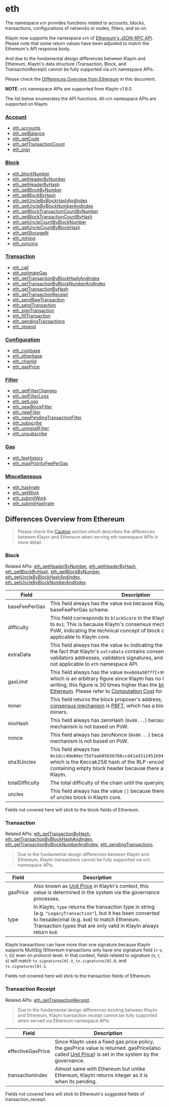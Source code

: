 # eth

The namespace `eth` provides functions related to accounts, blocks, transactions,
configurations of networks or nodes, filters, and so on.

Klaytn now supports the namespace `eth` of [Ethereum's JSON-RPC API](https://eth.wiki/json-rpc/API). Please note that
some return values have been adjusted to match the Ethereum's API response body.

And due to the fundamental design differences between Klaytn and Ethereum,
Klaytn's data structure (Transaction, Block, and TransactionReceipt) cannot be fully supported via `eth` namespace APIs.

Please check the [Differences Overview from Ethereum](#differences_overview_from_ethereum) in this document.

**NOTE**: `eth` namespace APIs are supported from Klaytn v1.8.0.

The list below enumerates the API functions. All `eth` namespace APIs are supported on Klaytn.

### [Account](./account.md) <a id="account"></a>

- [eth_accounts](./account.md#eth_accounts)
- [eth_getBalance](./account.md#eth_getbalance)
- [eth_getCode](./account.md#eth_getcode)
- [eth_getTransactionCount](./account.md#eth_gettransactioncount)
- [eth_sign](./account.md#eth_sign)

### [Block](./block.md) <a id="block"></a>

- [eth_blockNumber](./block.md#eth_blocknumber)
- [eth_getHeaderByNumber](./block.md#eth_getheaderbynumber)
- [eth_getHeaderByHash](./block.md#eth_getheaderbyhash)
- [eth_getBlockByNumber](./block.md#eth_getblockbynumber)
- [eth_getBlockByHash](./block.md#eth_getblockbyhash)
- [eth_getUncleByBlockHashAndIndex](./block.md#eth_getunclebyblockhashandindex)
- [eth_getUncleByBlockNumberAndIndex](./block.md#eth_getunclebyblocknumberandindex)
- [eth_getBlockTransactionCountByNumber](./block.md#eth_getblocktransactioncountbynumber)
- [eth_getBlockTransactionCountByHash](./block.md#eth_getblocktransactioncountbyhash)
- [eth_getUncleCountByBlockNumber](./block.md#eth_getunclecountbyblocknumber)
- [eth_getUncleCountByBlockHash](./block.md#eth_getunclecountbyblockhash)
- [eth_getStorageAt](./block.md#eth_getstorageat)
- [eth_mining](./block.md#eth_mining)
- [eth_syncing](./block.md#eth_syncing)

### [Transaction](./transaction.md) <a id="transaction"></a>

- [eth_call](./transaction.md#eth_call)
- [eth_estimateGas](./transaction.md#eth_estimategas)
- [eth_getTransactionByBlockHashAndIndex](./transaction.md#eth_gettransactionbyblockhashandindex)
- [eth_getTransactionByBlockNumberAndIndex](./transaction.md#eth_gettransactionbyblocknumberandindex)
- [eth_getTransactionByHash](./transaction.md#eth_gettransactionbyhash)
- [eth_getTransactionReceipt](./transaction.md#eth_gettransactionreceipt)
- [eth_sendRawTransaction](./transaction.md#eth_sendrawtransaction)
- [eth_sendTransaction](./transaction.md#eth_sendtransaction)
- [eth_signTransaction](./transaction.md#eth_signtransaction)
- [eth_fillTransaction](./transaction.md#eth_filltransaction)
- [eth_pendingTransactions](./transaction.md#eth_pendingtransactions)
- [eth_resend](./transaction.md#eth_resend)

### [Configuration](./config.md) <a id="configuration"></a>

- [eth_coinbase](./config.md#eth_coinbase)
- [eth_etherbase](./config.md#eth_etherbase)
- [eth_chainId](./config.md#eth_chainid)
- [eth_gasPrice](./config.md#eth_gasprice)

### [Filter](./filter.md) <a id="filter"></a>

- [eth_getFilterChanges](./filter.md#eth_getfilterchanges)
- [eth_getFilterLogs](./filter.md#eth_getfilterlogs)
- [eth_getLogs](./filter.md#eth_getlogs)
- [eth_newBlockFilter](./filter.md#eth_newblockfilter)
- [eth_newFilter](./filter.md#eth_newfilter)
- [eth_newPendingTransactionFilter](./filter.md#eth_newpendingtransactionfilter)
- [eth_subscribe](./filter.md#eth_subscribe)
- [eth_uninstallFilter](./filter.md#eth_uninstallfilter)
- [eth_unsubscribe](./filter.md#eth_unsubscribe)

### [Gas](./gas.md) <a id="gas"></a>

- [eth_feeHistory](./gas.md#eth_feehistory)
- [eth_maxPriorityFeePerGas](./gas.md#eth_maxpriorityfeepergas)

### [Miscellaneous](./misc.md) <a id="miscellaneous"></a>

- [eth_hashrate](./misc.md#eth_hashrate)
- [eth_getWork](./misc.md#eth_getwork)
- [eth_submitWork](./misc.md#eth_submitwork)
- [eth_submitHashrate](./misc.md#eth_submithashrate)

## Differences Overview from Ethereum <a id="differences_overview_from_ethereum"></a>

> Please check the [Caution](./caution.md) section which describes the differences between Klaytn and Ethereum when serving eth namespace APIs in more detail.

### Block <a id="block"></a>

Related APIs: [eth_getHeaderByNumber](./block.md#eth_getHeaderByNumber), [eth_getHeaderByHash](./block.md#eth_getHeaderByHash), [eth_getBlockByHash](./block.md#eth_getBlockByHash), [eth_getBlockByNumber](./block.md#eth_getBlockByNumber), [eth_getUncleByBlockHashAndIndex](./block.md#eth_getUncleByBlockHashAndIndex), [eth_getUncleByBlockNumberAndIndex](./block.md#eth_getUncleByBlockNumberAndIndex).

| Field           | Description                                                                                                                                                                                                                                                                                                                                                                                                            |
| --------------- | ---------------------------------------------------------------------------------------------------------------------------------------------------------------------------------------------------------------------------------------------------------------------------------------------------------------------------------------------------------------------------------------------------------------------- |
| baseFeePerGas   | This field always has the value `0x0` because Klaytn does not have a baseFeePerGas scheme.                                                                                                                                                                                                                                                                                                                             |
| difficulty      | This field corresponds to `blockScore` in the Klaytn header, which is fixed to `0x1`. This is because Klaytn's consensus mechanism is not based on PoW, indicating the technical concept of block difficulty is not applicable to Klaytn core.                                                                                                                                                                         |
| extraData       | This field always has the value `0x` indicating the empty value. Owing to the fact that Klaytn's `extraData` contains consensus data such as validators addresses, validators signatures, and proposer signature, it is not applicable to `eth` namespace API.                                                                                                                                                         |
| gasLimit        | This field always has the value `0xe8d4a50fff`(=`999999999999` in decimal), which is an arbitrary figure since Klaytn has no GasLimit. At the time of writing, this figure is 30 times higher than the [block gas limit of Ethereum](https://ethereum.org/en/developers/docs/gas/#block-size). Please refer to [Computation Cost](../../../learn/computation/computation-cost.md) for more details. |
| miner           | This field returns the block proposer's address, because Klaytn's [consensus mechanism](../../../learn/consensus-mechanism.md) is [PBFT](../../../learn/consensus-mechanism.md#pbft-practical-byzantine-fault-tolerance), which has a block proposer instead of miners.                                                                                                                                                |
| mixHash         | This field always has zeroHash (`0x00...`) because Klaytn's consensus mechanism is not based on PoW.                                                                                                                                                                                                                                                                                                |
| nonce           | This field always has zeroNonce (`0x00...`) because Klaytn's consensus mechanism is not based on PoW.                                                                                                                                                                                                                                                                                               |
| sha3Uncles      | This field always has `0x1dcc4de8dec75d7aab85b567b6ccd41ad312451b948a7413f0a142fd40d49347`, which is the Keccak256 hash of the RLP-encoded bytes of the list containing empty block header because there are no uncles blocks on Klaytn.                                                                                                                                                                               |
| totalDifficulty | The total difficulty of the chain until the querying block.                                                                                                                                                                                                                                                                                                                                                            |
| uncles          | This field always has the value `[]` because there is no technical concept of uncles block in Klaytn core.                                                                                                                                                                                                                                                                                                             |

Fields not covered here will stick to the block fields of Ethereum.

### Transaction <a id="transaction"></a>

Related APIs: [eth_getTransactionByHash](./transaction.md#eth_getTransactionByHash), [eth_getTransactionByBlockHashAndIndex](./transaction.md#eth_getTransactionByBlockHashAndIndex), [eth_getTransactionByBlockNumberAndIndex](./transaction.md#eth_getTransactionByBlockNumberAndIndex), [eth_pendingTransactions](./transaction.md#eth_pendingTransactions).

> Due to the fundamental design differences between Klaytn and Ethereum,
> Klaytn transactions cannot be fully supported via `eth` namespace APIs.

| Field    | Description                                                                                                                                                                                                                                                                |
| -------- | -------------------------------------------------------------------------------------------------------------------------------------------------------------------------------------------------------------------------------------------------------------------------- |
| gasPrice | Also known as [Unit Price](../../../learn/transaction-fees.md#unit-price) in Klaytn's context, this value is determined in the system via the governance processes.                                                                                                        |
| type     | In Klaytn, `type` returns the transaction type in string (e.g. `"LegacyTransaction"`), but it has been converted to hexadecimal (e.g. `0x0`) to match Ethereum. Transaction types that are only valid in Klaytn always return `0x0`. |

Klaytn transactions can have more than one signature because Klaytn supports MultiSig (Ethereum transactions only have one signature field (= v, r, s)) even on protocol-level.
In that context, fields related to signature (v, r, s) will match `tx.signatures[0].V`, `tx.signatures[0].R`, and `tx.signatures[0].S`.

Fields not covered here will stick to the transaction fields of Ethereum.

### Transaction Receipt <a id="transaction_receipt"></a>

Related APIs: [eth_getTransactionReceipt](./transaction.md#eth_getTransactionReceipt).

> Due to the fundamental design differences existing between Klaytn and Ethereum,
> Klaytn transaction receipt cannot be fully supported when served via Ethereum namespace APIs.

| Field             | Description                                                                                                                                                                                                              |
| ----------------- | ------------------------------------------------------------------------------------------------------------------------------------------------------------------------------------------------------------------------ |
| effectiveGasPrice | Since Klaytn uses a fixed gas price policy, the gasPrice value is returned. gasPrice(also called [Unit Price](../../../learn/transaction-fees.md#unit-price)) is set in the system by the governance. |
| transactionIndex  | Almost same with Ethereum but unlike Ethereum, Klaytn returns integer as it is when its pending.                                                                                                                         |

Fields not covered here will stick to Ethereum's suggested fields of transaction_receipt.
